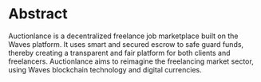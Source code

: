 # Abstract

Auctionlance is a decentralized freelance job marketplace built on the Waves platform. It uses smart and secured escrow to safe guard funds, thereby creating a transparent and fair platform for both clients and freelancers. Auctionlance aims to reimagine the freelancing market sector, using Waves blockchain technology and digital currencies.

